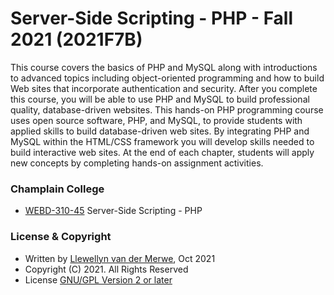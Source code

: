 # Server-Side Scripting - PHP - Fall 2021 (2021F7B)
 
This course covers the basics of PHP and MySQL along with introductions to advanced topics including object-oriented programming and how to build Web sites that incorporate authentication and security. After you complete this course, you will be able to use PHP and MySQL to build professional quality, database-driven websites. This hands-on PHP programming course uses open source software, PHP, and MySQL, to provide students with applied skills to build database-driven web sites. By integrating PHP and MySQL within the HTML/CSS framework you will develop skills needed to build interactive web sites. At the end of each chapter, students will apply new concepts by completing hands-on assignment activities. 

### Champlain College 
- [WEBD-310-45](https://classlist.champlain.edu/show/course/number/WEBD_310) Server-Side Scripting - PHP

### License & Copyright
- Written by [Llewellyn van der Merwe](https://github.com/Llewellynvdm), Oct 2021
- Copyright (C) 2021. All Rights Reserved
- License [GNU/GPL Version 2 or later](http://www.gnu.org/licenses/gpl-2.0.html)
